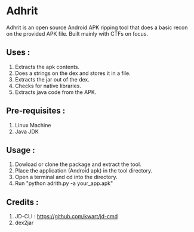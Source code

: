 # Adhrit
Adhrit is an open source Android APK ripping tool that does a basic recon on the provided APK file. Built mainly with CTFs on focus. 

## Uses :

1. Extracts the apk contents.
2. Does a strings on the dex and stores it in a file.
3. Extracts the jar out of the dex.
4. Checks for native libraries.
5. Extracts java code from the APK.

## Pre-requisites :

1. Linux Machine
2. Java JDK

## Usage :

1. Dowload or clone the package and extract the tool.
2. Place the application (Android apk) in the tool directory. 
3. Open a terminal and cd into the directory.
4. Run "python adrith.py -a your_app.apk" 

## Credits :

1. JD-CLI   :  https://github.com/kwart/jd-cmd
2. dex2jar 
